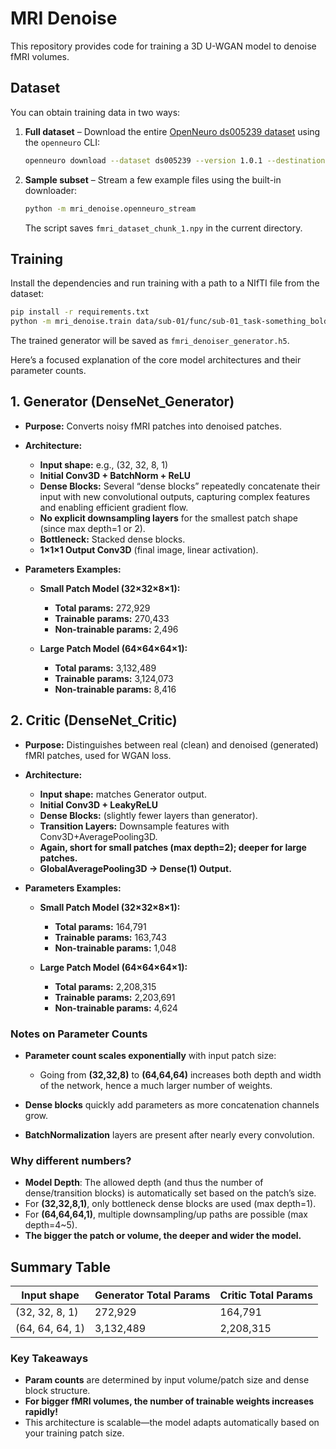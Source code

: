 # MRI Denoise

This repository provides code for training a 3D U-WGAN model to denoise fMRI volumes.

## Dataset

You can obtain training data in two ways:

1. **Full dataset** – Download the entire [OpenNeuro ds005239 dataset](https://openneuro.org/datasets/ds005239/versions/1.0.1) using the `openneuro` CLI:

    ```bash
    openneuro download --dataset ds005239 --version 1.0.1 --destination data
    ```

2. **Sample subset** – Stream a few example files using the built-in downloader:

    ```bash
    python -m mri_denoise.openneuro_stream
    ```

    The script saves `fmri_dataset_chunk_1.npy` in the current directory.

## Training

Install the dependencies and run training with a path to a NIfTI file from the dataset:

```bash
pip install -r requirements.txt
python -m mri_denoise.train data/sub-01/func/sub-01_task-something_bold.nii.gz
```

The trained generator will be saved as `fmri_denoiser_generator.h5`.


Here’s a focused explanation of the core model architectures and their parameter counts.


## 1. **Generator (DenseNet_Generator)**
- **Purpose:** Converts noisy fMRI patches into denoised patches.
- **Architecture:**  
  - **Input shape:** e.g., (32, 32, 8, 1)
  - **Initial Conv3D + BatchNorm + ReLU**
  - **Dense Blocks:** Several “dense blocks” repeatedly concatenate their input with new convolutional outputs, capturing complex features and enabling efficient gradient flow.
  - **No explicit downsampling layers** for the smallest patch shape (since max depth=1 or 2).
  - **Bottleneck:** Stacked dense blocks.
  - **1×1×1 Output Conv3D** (final image, linear activation).

- **Parameters Examples:**  
    - **Small Patch Model (32×32×8×1):**
        - **Total params:** 272,929
        - **Trainable params:** 270,433
        - **Non-trainable params:** 2,496

    - **Large Patch Model (64×64×64×1):**
        - **Total params:** 3,132,489
        - **Trainable params:** 3,124,073
        - **Non-trainable params:** 8,416

## 2. **Critic (DenseNet_Critic)**
- **Purpose:** Distinguishes between real (clean) and denoised (generated) fMRI patches, used for WGAN loss.
- **Architecture:**  
  - **Input shape:** matches Generator output.
  - **Initial Conv3D + LeakyReLU**
  - **Dense Blocks:** (slightly fewer layers than generator).
  - **Transition Layers:** Downsample features with Conv3D+AveragePooling3D.
  - **Again, short for small patches (max depth=2); deeper for large patches.**
  - **GlobalAveragePooling3D → Dense(1) Output.**

- **Parameters Examples:**  
    - **Small Patch Model (32×32×8×1):**
        - **Total params:** 164,791
        - **Trainable params:** 163,743
        - **Non-trainable params:** 1,048

    - **Large Patch Model (64×64×64×1):**
        - **Total params:** 2,208,315
        - **Trainable params:** 2,203,691
        - **Non-trainable params:** 4,624

### **Notes on Parameter Counts**
- **Parameter count scales exponentially** with input patch size:  
    - Going from **(32,32,8)** to **(64,64,64)** increases both depth and width of the network, hence a much larger number of weights.

- **Dense blocks** quickly add parameters as more concatenation channels grow.

- **BatchNormalization** layers are present after nearly every convolution.

### **Why different numbers?**
- **Model Depth**: The allowed depth (and thus the number of dense/transition blocks) is automatically set based on the patch’s size.
- For **(32,32,8,1)**, only bottleneck dense blocks are used (max depth=1).  
- For **(64,64,64,1)**, multiple downsampling/up paths are possible (max depth=4~5).
- **The bigger the patch or volume, the deeper and wider the model.**

## **Summary Table**

| Input shape          | Generator Total Params | Critic Total Params |
|----------------------|-----------------------|---------------------|
| (32, 32, 8, 1)       | 272,929               | 164,791             |
| (64, 64, 64, 1)      | 3,132,489             | 2,208,315           |

### **Key Takeaways**

- **Param counts** are determined by input volume/patch size and dense block structure.
- **For bigger fMRI volumes, the number of trainable weights increases rapidly!**
- This architecture is scalable—the model adapts automatically based on your training patch size.




